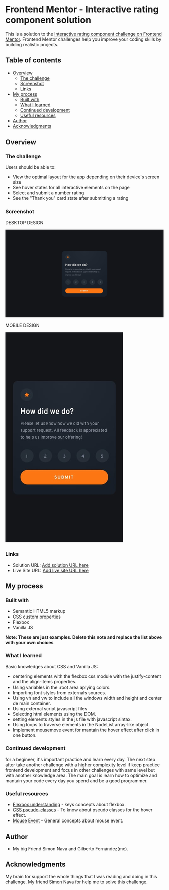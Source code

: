 # Frontend Mentor - Interactive rating component solution

This is a solution to the [Interactive rating component challenge on Frontend Mentor](https://www.frontendmentor.io/challenges/interactive-rating-component-koxpeBUmI). Frontend Mentor challenges help you improve your coding skills by building realistic projects. 

## Table of contents

- [Overview](#overview)
  - [The challenge](#the-challenge)
  - [Screenshot](#screenshot)
  - [Links](#links)
- [My process](#my-process)
  - [Built with](#built-with)
  - [What I learned](#what-i-learned)
  - [Continued development](#continued-development)
  - [Useful resources](#useful-resources)
- [Author](#author)
- [Acknowledgments](#acknowledgments)

## Overview

### The challenge

Users should be able to:

- View the optimal layout for the app depending on their device's screen size
- See hover states for all interactive elements on the page
- Select and submit a number rating
- See the "Thank you" card state after submitting a rating

### Screenshot

DESKTOP DESIGN

![](design/desktop-design.jpg)

MOBILE DESIGN

![](design/mobile-design.jpg)

### Links

- Solution URL: [Add solution URL here](https://your-solution-url.com)
- Live Site URL: [Add live site URL here](https://your-live-site-url.com)

## My process

### Built with

- Semantic HTML5 markup
- CSS custom properties
- Flexbox
- Vanilla JS

**Note: These are just examples. Delete this note and replace the list above with your own choices**

### What I learned

Basic knowledges about CSS and Vanilla JS:

- centering elements with the flexbox css module with the justify-content and the align-items properties.
- Using variables in the :root area aplying colors.
- Importing font styles from externals sources.
- Using vh and vw to include all the windows width and height and center de main container.
- Using external script javascript files
- Selecting html elements using the DOM.
- setting elements styles in the js file with javascript sintax.
- Using loops to traverse elements in the NodeList array-like object.
- Implement mousemove event for mantain the hover effect after click in one button.


### Continued development

for a begineer, it's important practice and learn every day. The next step after take another challenge with a higher complexity level if keep practice frontend development and focus in other challenges with same level but with another knowledge area. The main goal is learn how to optimize and mantain your code every day you spend and be a good programmer.

### Useful resources

- [Flexbox understanding](https://css-tricks.com/snippets/css/a-guide-to-flexbox/) - keys concepts about flexbox.
- [CSS pseudo-classes](https://developer.mozilla.org/en/docs/Web/CSS/Pseudo-classes) - To know about pseudo classes for the hover effect.
- [Mouse Event](https://developer.mozilla.org/en/docs/Web/API/MouseEvent) - General concepts about mouse event.

## Author

- My big Friend Simon Nava and Gilberto Fernández(me).

## Acknowledgments

My brain for support the whole things that I was reading and doing in this challenge.
My friend Simon Nava for help me to solve this challenge.
